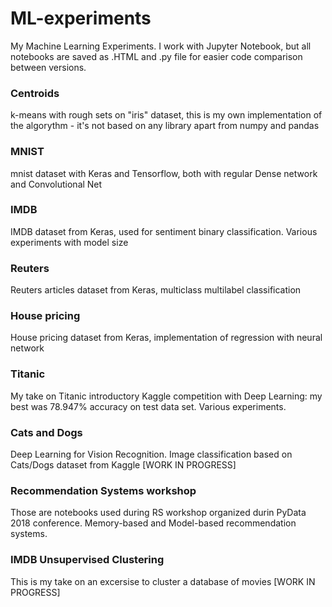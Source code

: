 # ML-experiments
My Machine Learning Experiments. I work with Jupyter Notebook, but all notebooks are saved as .HTML and .py file for easier code comparison between versions. 
<br>
### Centroids
k-means with rough sets on "iris" dataset, this is my own implementation of the algorythm - it's not based on any library apart from numpy and pandas
<br>
### MNIST
mnist dataset with Keras and Tensorflow, both with regular Dense network and Convolutional Net
<br>
### IMDB
IMDB dataset from Keras, used for sentiment binary classification. Various experiments with model size
<br>
### Reuters
Reuters articles dataset from Keras, multiclass multilabel classification
<br>
### House pricing
House pricing dataset from Keras, implementation of regression with neural network
<br>
### Titanic
My take on Titanic introductory Kaggle competition with Deep Learning: my best was 78.947% accuracy on test data set. Various experiments.
<br>
### Cats and Dogs
Deep Learning for Vision Recognition. Image classification based on Cats/Dogs dataset from Kaggle [WORK IN PROGRESS]
<br>
### Recommendation Systems workshop
Those are notebooks used during RS workshop organized durin PyData 2018 conference. Memory-based and Model-based recommendation systems.
<br>
### IMDB Unsupervised Clustering
This is my take on an excersise to cluster a database of movies [WORK IN PROGRESS]
<br>